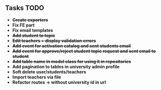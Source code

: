 ## Tasks TODO


- ~~**Create exporters**~~
- **Fix FE part**
- **Fix email templates**
- ~~**Add student to topic**~~
- ~~**Edit teachers + display validation errors**~~
- ~~**Add event for activation catalog and sent students email**~~
- ~~**Add event for approve/reject student topic request and sent email to student**~~
- ~~**Add table name in model class for using it in repositories**~~
- **Add pagination to tables in university admin profile**
- **Soft delete user/students/teachers**
- **Import teachers via file**
- **Refactor routes -> without university id in url**



